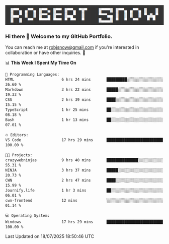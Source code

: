 <img alt="myname" src="assets/name.png" />

### Hi there 👋 Welcome to my GitHub Portfolio.
You can reach me at robjsnow@gmail.com if you're interested in collaboration or have other inquiries.  :briefcase:



<!--START_SECTION:waka-->
📊 **This Week I Spent My Time On** 

```text
💬 Programming Languages: 
HTML                     6 hrs 24 mins       █████████░░░░░░░░░░░░░░░░   36.60 % 
Markdown                 3 hrs 22 mins       █████░░░░░░░░░░░░░░░░░░░░   19.33 % 
CSS                      2 hrs 39 mins       ████░░░░░░░░░░░░░░░░░░░░░   15.15 % 
TypeScript               1 hr 25 mins        ██░░░░░░░░░░░░░░░░░░░░░░░   08.18 % 
Bash                     1 hr 13 mins        ██░░░░░░░░░░░░░░░░░░░░░░░   07.01 % 

🔥 Editors: 
VS Code                  17 hrs 29 mins      █████████████████████████   100.00 % 

🐱‍💻 Projects: 
crazywebninjas           9 hrs 40 mins       ██████████████░░░░░░░░░░░   55.31 % 
NINJA                    3 hrs 37 mins       █████░░░░░░░░░░░░░░░░░░░░   20.73 % 
CWN                      2 hrs 47 mins       ████░░░░░░░░░░░░░░░░░░░░░   15.99 % 
Journify.life            1 hr 3 mins         ██░░░░░░░░░░░░░░░░░░░░░░░   06.01 % 
cwn-frontend             12 mins             ░░░░░░░░░░░░░░░░░░░░░░░░░   01.14 % 

💻 Operating System: 
Windows                  17 hrs 29 mins      █████████████████████████   100.00 % 
```


 Last Updated on 18/07/2025 18:50:46 UTC
<!--END_SECTION:waka-->

<!--
**robjsnow/robjsnow** is a ✨ _special_ ✨ repository because its `README.md` (this file) appears on your GitHub profile.

Here are some ideas to get you started:

- 🔭 I’m currently working on ...
- 🌱 I’m currently learning ...
- 👯 I’m looking to collaborate on ...
- 🤔 I’m looking for help with ...
- 💬 Ask me about ...
- 📫 How to reach me: ...
- 😄 Pronouns: ...
- ⚡ Fun fact: ...
-->

